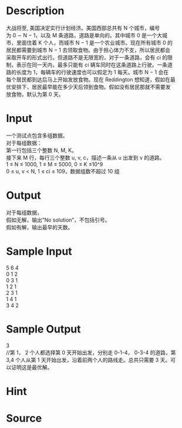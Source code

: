 
# Description

<div class="content"><div>大战将至, 美国决定实行计划经济。美国西部总共有 N 个城市，编号</div>
<div>为 0 ∼ N − 1，以及 M 条道路，道路是单向的。其中城市 0 是一个大城</div>
<div>市，里面住着 K 个人，而城市 N − 1 是一个农业城市。现在所有城市 0 的</div>
<div>居民都需要到城市 N − 1 去领取食物。由于担心体力不支，所以居民都会</div>
<div>采取开车的形式出行。但道路不是无限宽的，对于一条道路，会有 ci 的限</div>
<div>制，表示在同一天内，最多只能有 ci 辆车同时在这条道路上行驶。一条道</div>
<div>路的长度为 1，每辆车的行驶速度也可以假定为 1 每天。城市 N − 1 会在</div>
<div>每个居民都到达后马上开始发放食物。现在 Reddington 想知道，假如在最</div>
<div>优安排下，居民最早能在多少天后领到食物。假如没有居民那就不需要发</div>
<div>放食物，默认为第 0 天。</div>
<div></div>
<p></p></div>

# Input

<div class="content"><div>一个测试点包含多组数据。</div>
<div>对于每组数据：</div>
<div>第一行包括三个整数 N, M, K。</div>
<div>接下来 M 行，每行三个整数 u, v, c，描述一条从 u 出发到 v 的道路。</div>
<div>1 ≤ N ≤ 1000, 1 ≤ M ≤ 5000, 0 ≤ K ≤10^9</div>
<div>0 ≤ u, v &lt; N, 1 ≤ ci ≤ 109，数据组数不超过 10 组</div>
<div></div>
<p></p></div>

# Output

<div class="content"><div>对于每组数据，</div>
<div>假如无解，输出”No solution”，不包括引号。</div>
<div>假如有解，输出最早的天数。</div>
<div></div></div>

# Sample Input

<div class="content"><span class="sampledata">5 6 4 <br/>
0 1 2<br/>
0 3 1<br/>
1 2 1<br/>
2 3 1<br/>
1 4 1<br/>
3 4 2</span></div>

# Sample Output

<div class="content"><span class="sampledata">3<br/>
//第 1， 2 个人都选择第 0 天开始出发，分别走 0-1-4， 0-3-4 的道路，第<br/>
3,4 个人从第 1 天开始出发，沿着前两个人的路线走。总共只需要 3 天。可<br/>
以证明这是最优解。</span></div>

# Hint

<div class="content"><p></p></div>

# Source

<div class="content"><p><a href="problemset.php?search="></a></p></div>

